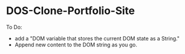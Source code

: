 # DOS-Clone-Portfolio-Site

To Do:
- add a "DOM variable that stores the current DOM state as a String."
- Append new content to the DOM string as you go.